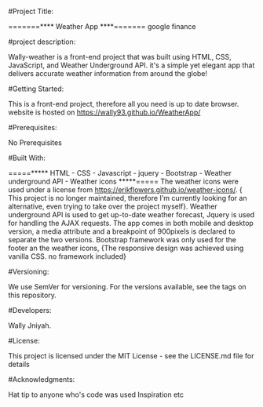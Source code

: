 #Project Title:

 =======****  Weather App ****=======
google finance

#project description:

Wally-weather is a front-end project that was built using HTML, CSS, JavaScript, and Weather Underground API. it's a simple yet elegant app that delivers accurate weather information from around the globe!

#Getting Started:

This is a front-end project, therefore all you need is up to date browser.
website is hosted on https://wally93.github.io/WeatherApp/

#Prerequisites:

No Prerequisites

#Built With:

=====*****   HTML - CSS - Javascript - jquery - Bootstrap - Weather underground API - Weather icons    *****=====
The weather icons were used under a license from https://erikflowers.github.io/weather-icons/. { This project is no longer maintained, therefore I'm currently looking for an alternative, even trying to take over the project myself}.
Weather underground API is used to get up-to-date weather forecast,  Jquery is used for handling the AJAX requests.
The app comes in both mobile and desktop version, a media attribute and a breakpoint of 900pixels is declared to separate the two versions.
Bootstrap framework was only used for the footer an the weather icons, {The responsive design was achieved using vanilla CSS. no framework included}


#Versioning:

We use SemVer for versioning. For the versions available, see the tags on this repository.

#Developers:

Wally Jniyah.

#License:

This project is licensed under the MIT License - see the LICENSE.md file for details

#Acknowledgments:

Hat tip to anyone who's code was used
Inspiration
etc
